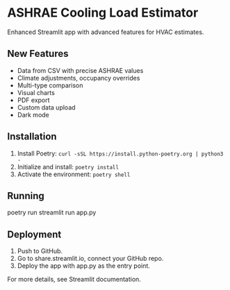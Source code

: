 # ASHRAE Cooling Load Estimator

Enhanced Streamlit app with advanced features for HVAC estimates.

## New Features

- Data from CSV with precise ASHRAE values
- Climate adjustments, occupancy overrides
- Multi-type comparison
- Visual charts
- PDF export
- Custom data upload
- Dark mode

## Installation

1. Install Poetry: `curl -sSL https://install.python-poetry.org | python3 -`
2. Initialize and install: `poetry install`
3. Activate the environment: `poetry shell`

## Running

poetry run streamlit run app.py

## Deployment

1. Push to GitHub.
2. Go to share.streamlit.io, connect your GitHub repo.
3. Deploy the app with app.py as the entry point.

For more details, see Streamlit documentation.

